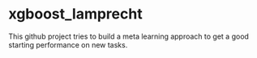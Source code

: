 # xgboost_lamprecht
This github project tries to build a meta learning approach to get a good starting performance on new tasks.

